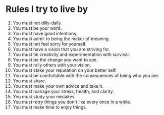 Rules I try to live by
======================

1.  You must not dilly-dally. 
2.  You must be your word. 
3.  You must have good intentions. 
4.  You must admit to being the maker of meaning. 
5.  You must not feel sorry for yourself. 
6.  You must have a vision that you are striving for. 
7.  You must tie creativity and experimentation with survival. 
8.  You must be the change you want to see. 
9.  You must rally others with your vision. 
10. You must stake your reputation on your better self. 
11. You must be comfortable with the consequences of being who you are. 
12. You must share. 
13. You must make your own advice and take it. 
14. You must manage your stress, health, and clarity. 
15. You must study your mistakes. 
16. You must retry things you don't like every once in a while. 
17. You must make time to enjoy things.